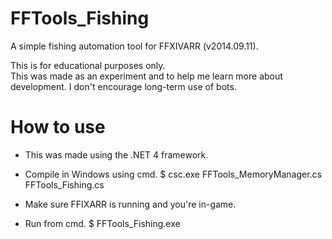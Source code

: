 FFTools_Fishing
===============

A simple fishing automation tool for FFXIVARR (v2014.09.11).

This is for educational purposes only.  
This was made as an experiment and to help me learn more about development.
I don't encourage long-term use of bots.

How to use
==========
- This was made using the .NET 4 framework.

- Compile in Windows using cmd.
$ csc.exe FFTools_MemoryManager.cs FFTools_Fishing.cs

- Make sure FFIXARR is running and you're in-game.

- Run from cmd.
$ FFTools_Fishing.exe
